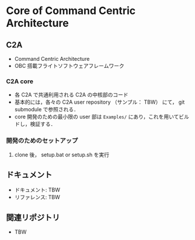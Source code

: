 # Core of Command Centric Architecture

## C2A
- Command Centric Architecture
- OBC 搭載フライトソフトウェアフレームワーク

### C2A core
- 各 C2A で共通利用される C2A の中核部のコード
- 基本的には，各々の C2A user repository （サンプル： TBW） にて， git submodule で参照される．
- core 開発のための最小限の user 部は `Examples/` にあり，これを用いてビルドし，検証する．

### 開発のためのセットアップ
1. clone 後， setup.bat or setup.sh を実行

## ドキュメント
- ドキュメント: TBW
- リファレンス: TBW

## 関連リポジトリ
- TBW
